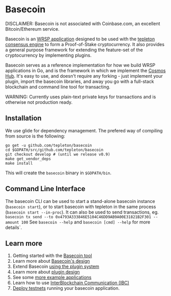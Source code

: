 # Basecoin

DISCLAIMER: Basecoin is not associated with Coinbase.com, an excellent Bitcoin/Ethereum service.

Basecoin is an [WRSP application](https://github.com/tepleton/wrsp) designed to be used with the [tepleton consensus engine](https://tepleton.com/) to form a Proof-of-Stake cryptocurrency.
It also provides a general purpose framework for extending the feature-set of the cryptocurrency
by implementing plugins.

Basecoin serves as a reference implementation for how we build WRSP applications in Go,
and is the framework in which we implement the [Cosmos Hub](https://cosmos.network).
It's easy to use, and doesn't require any forking - just implement your plugin, import the basecoin libraries,
and away you go with a full-stack blockchain and command line tool for transacting.

WARNING: Currently uses plain-text private keys for transactions and is otherwise not production ready.

## Installation

We use glide for dependency management.  The prefered way of compiling from source is the following:

```
go get -u github.com/tepleton/basecoin
cd $GOPATH/src/github.com/tepleton/basecoin
git checkout develop # (until we release v0.9)
make get_vendor_deps
make install
```

This will create the `basecoin` binary in `$GOPATH/bin`.

## Command Line Interface

The basecoin CLI can be used to start a stand-alone basecoin instance (`basecoin start`),
or to start basecoin with tepleton in the same process (`basecoin start --in-proc`).
It can also be used to send transactions, eg. `basecoin tx send --to 0x4793A333846E5104C46DD9AB9A00E31821B2F301 --amount 100`
See `basecoin --help` and `basecoin [cmd] --help` for more details`.

## Learn more

1. Getting started with the [Basecoin tool](/docs/guide/basecoin-basics.md)
1. Learn more about [Basecoin's design](/docs/guide/basecoin-design.md)
1. Extend Basecoin [using the plugin system](/docs/guide/example-plugin.md)
1. Learn more about [plugin design](/docs/guide/plugin-design.md)
1. See some [more example applications](/docs/guide/more-examples.md)
1. Learn how to use [InterBlockchain Communication (IBC)](/docs/guide/ibc.md)
1. [Deploy testnets](deployment.md) running your basecoin application.


